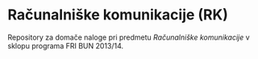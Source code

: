 Računalniške komunikacije (RK)
========

Repository za domače naloge pri predmetu *Računalniške komunikacije* v sklopu programa FRI BUN 2013/14.